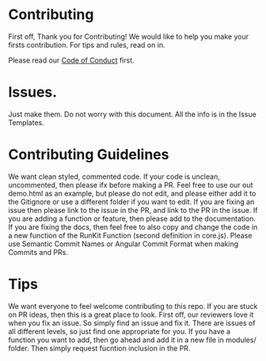 # Contributing
First off, Thank you for Contributing! We would like to help you make your firsts contribution. For tips and rules, read on in.

Please read our [Code of Conduct](https://github.com/steviebeenz/nasix.js/blob/master/CODE_OF_CONDUCT.md) first.

# Issues.

 Just make them. Do not worry with this document. All the info is in the Issue Templates.

# Contributing Guidelines

 We want clean styled, commented code. If your code is unclean, uncommented, then please ifx before making a PR.
 Feel free to use our out demo.html as an example, but please do not edit, and please either add it to the Gitignore or use a different folder if you want to edit.
 If you are fixing an issue then please link to the issue in the PR, and link to the PR in the issue.
 If you are adding a function or feature, then please add to the documentation.
 If you are fixing the docs, then feel free to also copy and change the code in a new function of the RunKit Function (second definition in core.js).
 Please use Semantic Commit Names or Angular Commit Format when making Commits and PRs.

# Tips

 We want everyone to feel welcome contributing to this repo. If you are stuck on PR ideas, then this is a great place to look.
 First off, our reviewers love it when you fix an issue. So simply find an issue and fix it. There are issues of all different levels, so just find one appropriate for you.
 If you have a function you want to add, then go ahead and add it in a new file in modules/ folder. Then simply request fucntion inclusion in the PR.  
